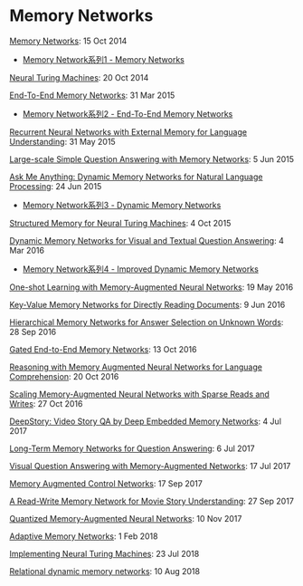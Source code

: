 # Memory Networks

[Memory Networks](https://arxiv.org/abs/1410.3916): 15 Oct 2014  
* [Memory Network系列1 - Memory Networks](https://hunto.github.io/memorynetworks/2018/11/05/Memory-Network%E7%B3%BB%E5%88%971-Memory-Networks.html)


[Neural Turing Machines](https://arxiv.org/abs/1410.5401): 20 Oct 2014  

[End-To-End Memory Networks](https://arxiv.org/abs/1503.08895): 31 Mar 2015
* [Memory Network系列2 - End-To-End Memory Networks](https://hunto.github.io/memorynetworks/2018/11/05/Memory-Network%E7%B3%BB%E5%88%972-End-To-End-Memory-Networks.html)  

[Recurrent Neural Networks with External Memory for Language Understanding](https://arxiv.org/abs/1506.00195): 31 May 2015  

[Large-scale Simple Question Answering with Memory Networks](https://arxiv.org/abs/1506.02075): 5 Jun 2015  

[Ask Me Anything: Dynamic Memory Networks for Natural Language Processing](https://arxiv.org/abs/1506.07285): 24 Jun 2015  
* [Memory Network系列3 - Dynamic Memory Networks](https://hunto.github.io/memorynetworks/2018/11/05/Memory-Network%E7%B3%BB%E5%88%973-Dynamic-Memory-Networks.html)

[Structured Memory for Neural Turing Machines](https://arxiv.org/abs/1510.03931): 4 Oct 2015  

[Dynamic Memory Networks for Visual and Textual Question Answering](https://arxiv.org/abs/1603.01417): 4 Mar 2016  
* [Memory Network系列4 - Improved Dynamic Memory Networks](https://hunto.github.io/memorynetworks/2018/11/06/Memory-Network%E7%B3%BB%E5%88%974-Improved-Dynamic-Memory-Networks.html)

[One-shot Learning with Memory-Augmented Neural Networks](https://arxiv.org/abs/1605.06065): 19 May 2016 

[Key-Value Memory Networks for Directly Reading Documents](https://arxiv.org/abs/1606.03126): 9 Jun 2016  

[Hierarchical Memory Networks for Answer Selection on Unknown Words](https://arxiv.org/abs/1609.08843): 28 Sep 2016  

[Gated End-to-End Memory Networks](https://arxiv.org/abs/1610.04211): 13 Oct 2016  

[Reasoning with Memory Augmented Neural Networks for Language Comprehension](https://arxiv.org/abs/1610.06454): 20 Oct 2016  

[Scaling Memory-Augmented Neural Networks with Sparse Reads and Writes](https://arxiv.org/abs/1610.09027): 27 Oct 2016  

[DeepStory: Video Story QA by Deep Embedded Memory Networks](https://arxiv.org/abs/1707.00836): 4 Jul 2017  

[Long-Term Memory Networks for Question Answering](https://arxiv.org/abs/1707.01961): 6 Jul 2017  

[Visual Question Answering with Memory-Augmented Networks](https://arxiv.org/abs/1707.04968): 17 Jul 2017  

[Memory Augmented Control Networks](https://arxiv.org/abs/1709.05706): 17 Sep 2017  

[A Read-Write Memory Network for Movie Story Understanding](https://arxiv.org/abs/1709.09345): 27 Sep 2017  

[Quantized Memory-Augmented Neural Networks](https://arxiv.org/abs/1711.03712): 10 Nov 2017  

[Adaptive Memory Networks](https://arxiv.org/abs/1802.00510): 1 Feb 2018  

[Implementing Neural Turing Machines](https://arxiv.org/abs/1807.08518): 23 Jul 2018  

[Relational dynamic memory networks](https://arxiv.org/abs/1808.04247): 10 Aug 2018  

